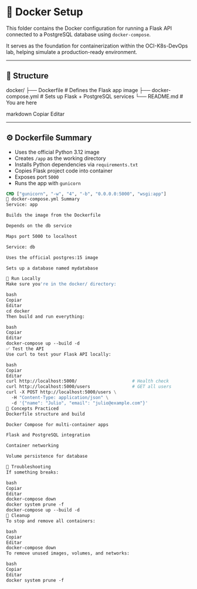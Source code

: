 # 🐳 Docker Setup

This folder contains the Docker configuration for running a Flask API connected to a PostgreSQL database using `docker-compose`.

It serves as the foundation for containerization within the OCI-K8s-DevOps lab, helping simulate a production-ready environment.

---

## 📁 Structure

docker/ ├── Dockerfile # Defines the Flask app image ├── docker-compose.yml # Sets up Flask + PostgreSQL services └── README.md # You are here

markdown
Copiar
Editar

---

## ⚙️ Dockerfile Summary

- Uses the official Python 3.12 image
- Creates `/app` as the working directory
- Installs Python dependencies via `requirements.txt`
- Copies Flask project code into container
- Exposes port `5000`
- Runs the app with `gunicorn`

```dockerfile
CMD ["gunicorn", "-w", "4", "-b", "0.0.0.0:5000", "wsgi:app"]
🔄 docker-compose.yml Summary
Service: app

Builds the image from the Dockerfile

Depends on the db service

Maps port 5000 to localhost

Service: db

Uses the official postgres:15 image

Sets up a database named mydatabase

🚀 Run Locally
Make sure you're in the docker/ directory:

bash
Copiar
Editar
cd docker
Then build and run everything:

bash
Copiar
Editar
docker-compose up --build -d
✅ Test the API
Use curl to test your Flask API locally:

bash
Copiar
Editar
curl http://localhost:5000/                     # Health check
curl http://localhost:5000/users                # GET all users
curl -X POST http://localhost:5000/users \
  -H "Content-Type: application/json" \
  -d '{"name": "Julio", "email": "julio@example.com"}'
🧠 Concepts Practiced
Dockerfile structure and build

Docker Compose for multi-container apps

Flask and PostgreSQL integration

Container networking

Volume persistence for database

🐛 Troubleshooting
If something breaks:

bash
Copiar
Editar
docker-compose down
docker system prune -f
docker-compose up --build -d
🧹 Cleanup
To stop and remove all containers:

bash
Copiar
Editar
docker-compose down
To remove unused images, volumes, and networks:

bash
Copiar
Editar
docker system prune -f
